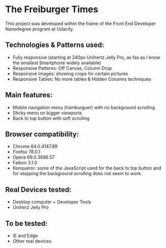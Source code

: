 # The Freiburger Times

This project was developed within the frame of the Front End Developer Nanodegree program at Udacity.

## Technologies & Patterns used:

* Fully responsive (starting at 240px Unihertz Jelly Pro, as fas as I know the smallest Smartphone widely available)
* Responsive Patterns: Off Canvas, Column Drop
* Responsive Images: showing crops for certain pictures
* Responsive Tables: No more tables & Hidden Columns techniques

## Main features:
* Mobile navigation menu (hamburguer) with no background scrolling
* Sticky menu on bigger viewports
* Back to top button with soft scrolling

## Browser compatibility:
* Chrome 84.0.4147.89
* Firefox 78.0.1
* Opera 69.0.3686.57
* Falkon 3.1.0
* Konqueror: some of the JavaScript used for the back to top button and for stopping the background scrolling does not seem to work.

## Real Devices tested:
* Desktop computer + Developer Tools
* Uniherz Jelly Pro

## To be tested:
* IE and Edge
* Other real devices
